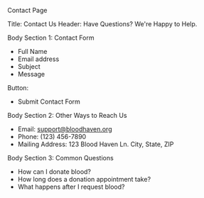 Contact Page

Title: Contact Us
Header: Have Questions? We're Happy to Help.

Body Section 1: Contact Form
- Full Name
- Email address
- Subject
- Message

Button:
- Submit Contact Form

Body Section 2: Other Ways to Reach Us
- Email: support@bloodhaven.org
- Phone: (123) 456-7890
- Mailing Address: 123 Blood Haven Ln. City, State, ZIP

Body Section 3: Common Questions
- How can I donate blood?
- How long does a donation appointment take?
- What happens after I request blood?